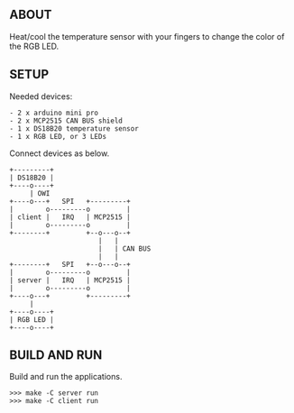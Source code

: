 ABOUT
-----

Heat/cool the temperature sensor with your fingers to change the color of the RGB LED.

SETUP
-----

Needed devices:

    - 2 x arduino mini pro
    - 2 x MCP2515 CAN BUS shield
    - 1 x DS18B20 temperature sensor
    - 1 x RGB LED, or 3 LEDs

Connect devices as below.

    +---------+
    | DS18B20 |
    +----o----+
         | OWI
    +----o---+   SPI   +---------+
    |        o---------o         |
    | client |   IRQ   | MCP2515 |
    |        o---------o         |
    +--------+         +--o---o--+
                          |   |
                          |   | CAN BUS
                          |   |
    +--------+   SPI   +--o---o--+
    |        o---------o         |
    | server |   IRQ   | MCP2515 |
    |        o---------o         |
    +----o---+         +---------+
         |
    +----o----+
    | RGB LED |
    +----o----+

BUILD AND RUN
-------------

Build and run the applications.

    >>> make -C server run
    >>> make -C client run
